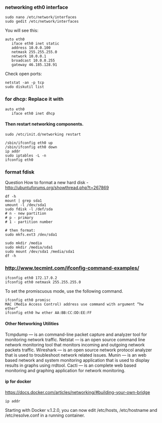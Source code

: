 ### networking eth0 interface  

```
sudo nano /etc/network/interfaces
sudo gedit /etc/network/interfaces
```
You will see this:
```
auto eth0
   iface eth0 inet static
   address 10.0.0.100
   netmask 255.255.255.0
   network 10.0.0.1
   broadcast 10.0.0.255
   gateway 46.185.128.91
```

Check open ports:
```
netstat -an -p tcp
sudo diskutil list
```

### for dhcp: Replace it with
```
auto eth0
   iface eth0 inet dhcp
```
#### Then restart networking components.
```
sudo /etc/init.d/networking restart

/sbin/ifconfig eth0 up
/sbin/ifconfig eth0 down
ip addr
sudo iptables -L -n
ifconfig eth0
```

### format fdisk

Question How to format a new hard disk - http://ubuntuforums.org/showthread.php?t=267869
```
df -h
mount | grep sda1
umount -l /dev/sda1
sudo fdisk -l /def/sda
# n - new partition
# p - primary
# 1 - partition number

# then format:
sudo mkfs.ext3 /dev/sda1

sudo mkdir /media
sudo mkdir /media/sda1
sudo mount /dev/sda1 /media/sda1
df -h 
```


### http://www.tecmint.com/ifconfig-command-examples/

```
ifconfig eth0 172.17.0.2
ifconfig eth0 netmask 255.255.255.0
```
To set the promiscuous mode, use the following command.
```
ifconfig eth0 promisc
MAC (Media Access Control) address use command with argument “hw ether“
ifconfig eth0 hw ether AA:BB:CC:DD:EE:FF
```

#### Other Networking Utilities

Tcmpdump — is an command-line packet capture and analyzer tool for monitoring network traffic.
Netstat — is an open source command line network monitoring tool that monitors incoming and outgoing network packets traffic.
Wireshark — is an open source network protocol analyzer that is used to troubleshoot network related issues.
Munin — is an web based network and system monitoring application that is used to display results in graphs using rrdtool.
Cacti — is an complete web based monitoring and graphing application for network monitoring.

#### ip for docker
https://docs.docker.com/articles/networking/#building-your-own-bridge

```
ip addr
```

Starting with Docker v.1.2.0, you can now edit
/etc/hosts, /etc/hostname and /etc/resolve.conf 
in a running container.
